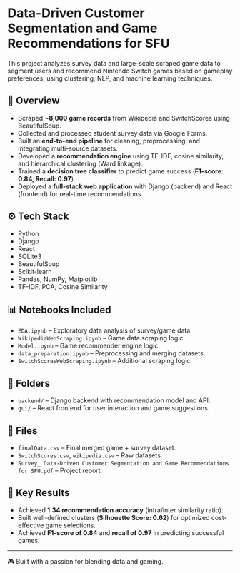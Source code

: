 # Data-Driven Customer Segmentation and Game Recommendations for SFU

This project analyzes survey data and large-scale scraped game data to segment users and recommend Nintendo Switch games based on gameplay preferences, using clustering, NLP, and machine learning techniques.

## 🧠 Overview

- Scraped **~8,000 game records** from Wikipedia and SwitchScores using BeautifulSoup.  
- Collected and processed student survey data via Google Forms.  
- Built an **end-to-end pipeline** for cleaning, preprocessing, and integrating multi-source datasets.  
- Developed a **recommendation engine** using TF-IDF, cosine similarity, and hierarchical clustering (Ward linkage).  
- Trained a **decision tree classifier** to predict game success (**F1-score: 0.84, Recall: 0.97**).  
- Deployed a **full-stack web application** with Django (backend) and React (frontend) for real-time recommendations.

## ⚙️ Tech Stack

- Python  
- Django  
- React  
- SQLite3  
- BeautifulSoup  
- Scikit-learn  
- Pandas, NumPy, Matplotlib  
- TF-IDF, PCA, Cosine Similarity  

## 📊 Notebooks Included

- `EDA.ipynb` – Exploratory data analysis of survey/game data.  
- `WikipediaWebScraping.ipynb` – Game data scraping logic.  
- `Model.ipynb` – Game recommender engine logic.  
- `data_preparation.ipynb` – Preprocessing and merging datasets.  
- `SwitchScoresWebScraping.ipynb` – Additional scraping logic.  

## 📂 Folders

- `backend/` – Django backend with recommendation model and API.  
- `gui/` – React frontend for user interaction and game suggestions.  

## 📄 Files

- `finalData.csv` – Final merged game + survey dataset.  
- `SwitchScores.csv`, `wikipedia.csv` – Raw datasets.  
- `Survey_ Data-Driven Customer Segmentation and Game Recommendations for SFU.pdf` – Project report.  

## 📌 Key Results

- Achieved **1.34 recommendation accuracy** (intra/inter similarity ratio).  
- Built well-defined clusters (**Silhouette Score: 0.62**) for optimized cost-effective game selections.  
- Achieved **F1-score of 0.84** and **recall of 0.97** in predicting successful games.  

---

🎮 Built with a passion for blending data and gaming.
